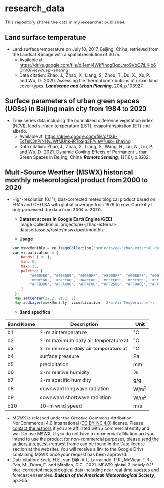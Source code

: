 # research_data
This repository shares the data in my researches published.

## Land surface temperature
- Land surface temperature on July 10, 2017, Beijing, China, retrieved from the Landsat 8 image with a spatial resolution of 30 m.<br />
  - Available at: https://drive.google.com/file/d/1emj4Wk7IhogBqoLmo9VbO7tLKIb6GrV0/view?usp=sharing<br />
  - Data citation: Zhao, J., Zhao, X., Liang, S., Zhou, T., Du, X., Xu, P. and Wu, D., 2020. Assessing the thermal contributions of urban land cover types. ***Landscape and Urban Planning***, 204, p.103927.<br />

## Surface parameters of urban green spaces (UGSs) in Beijing main city from 1984 to 2020
- Time series data including the normalized difference vegetation index (NDVI), land surface temperature (LST), evapotranspiration (ET) and albedo.<br />
  - Available at: https://drive.google.com/file/d/1X9-EcTeK3nPrNHvJWtMUhk-jRToSIg3F/view?usp=sharing<br />
  - Data citation: Zhao, J., Zhao, X., Liang, S., Wang, H., Liu, N., Liu, P. and Wu, D., 2021. Dynamic Cooling Effects of Permanent Urban Green Spaces in Beijing, China. ***Remote Sensing***, 13(16), p.3282.<br />

## Multi-Source Weather (MSWX) historical monthly meteorological product from 2000 to 2020
- High-resolution (0.1°), bias-corrected meteorological product based on ERA5 and CHELSA with global coverage from 1979 to now. Currently I only processed the data from 2000 to 2020.<br />
  - **Dataset access in Google Earth Engine (GEE)**<br />
  Image Collection id: projects/ee-jzhao-external-dataset/assets/raster/mswx/past/monthly<br />
  
  - **Usage**
  ```JavaScript
  var mswxMonthly = ee.ImageCollection('projects/ee-jzhao-external-dataset/assets/raster/mswx/past/monthly').filterDate('2020-07-01', '2020-08-01');
  var visualization = {
      bands: ['b1'],
      min: 0,
      max: 35,
      palette: [
          "#000080", "#0000D9", "#4000FF", "#8000FF", "#0080FF", "#00FFFF",
          "#00FF80", "#80FF00", "#DAFF00", "#FFFF00", "#FFF500", "#FFDA00",
          "#FFB000", "#FFA400", "#FF4F00", "#FF2500", "#FF0A00", "#FF00FF",
      ]
   };
   Map.setCenter(22.2, 21.2, 2);
   Map.addLayer(mswxMonthly, visualization, '2-m Air Temperature');
   ```
  - **Band specifics**
  
| Band Name | Description                                    | Unit |
| --------- | ---------------------------------------------- | ---- |
| b1        | 2-m air temperature                            | °C   |
| b2        | 2-m maximum daily air temperature at           | °C   |
| b3        | 2-m minimum daily air temperature at           | °C   |
| b4        | surface pressure                               | Pa   |
| b5        | precipitation                                  | mm   |
| b6        | 2-m relative humidity                          | %    |
| b7        | 2-m specific humidity                          | g/g  |
| b8        | downward longwave radiation                    | W/m<sup>2</sup> |
| b9        | downward shortwave radiation                   | W/m<sup>2</sup> |
| b10       | 10-m wind speed                                | m/s |

  - MSWX is released under the Creative Commons Attribution-NonCommercial 4.0 International ([CC BY-NC 4.0](https://creativecommons.org/licenses/by-nc/4.0/)) license. Please [contact the authors](http://www.gloh2o.org/contact/) if you are affiliated with a commercial entity and want to use MSWX. If you do not have a commercial affiliation and you intend to use the product for non-commercial purposes, please [send the authors a request](http://www.gloh2o.org/mswx/) (request frame can be found in the Data license section at the website). You will receive a link to the Google Drive containing MSWX once your request has been approved. 
  - Data citation: Beck, H.E., van Dijk, A.I., Larraondo, P.R., McVicar, T.R., Pan, M., Dutra, E. and Miralles, D.G., 2021. MSWX: global 3-hourly 0.1° bias-corrected meteorological data including near real-time updates and forecast ensembles. ***Bulletin of the American Meteorological Society***, pp.1-55.<br />
